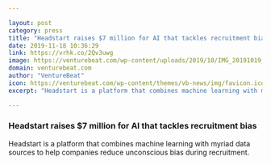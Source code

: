 ```yaml
---

layout: post
category: press
title: "Headstart raises $7 million for AI that tackles recruitment bias"
date: 2019-11-18 10:36:29
link: https://vrhk.co/2Qv3uwg
image: https://venturebeat.com/wp-content/uploads/2019/10/IMG_20191019_142752__01__01.jpg?w=1200&strip=all
domain: venturebeat.com
author: "VentureBeat"
icon: https://venturebeat.com/wp-content/themes/vb-news/img/favicon.ico
excerpt: "Headstart is a platform that combines machine learning with myriad data sources to help companies reduce unconscious bias during recruitment."

---
```


### Headstart raises $7 million for AI that tackles recruitment bias

Headstart is a platform that combines machine learning with myriad data sources to help companies reduce unconscious bias during recruitment.